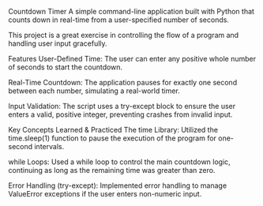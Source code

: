 Countdown Timer
A simple command-line application built with Python that counts down in real-time from a user-specified number of seconds.

This project is a great exercise in controlling the flow of a program and handling user input gracefully.

Features
User-Defined Time: The user can enter any positive whole number of seconds to start the countdown.

Real-Time Countdown: The application pauses for exactly one second between each number, simulating a real-world timer.

Input Validation: The script uses a try-except block to ensure the user enters a valid, positive integer, preventing crashes from invalid input.

Key Concepts Learned & Practiced
The time Library: Utilized the time.sleep(1) function to pause the execution of the program for one-second intervals.

while Loops: Used a while loop to control the main countdown logic, continuing as long as the remaining time was greater than zero.

Error Handling (try-except): Implemented error handling to manage ValueError exceptions if the user enters non-numeric input.